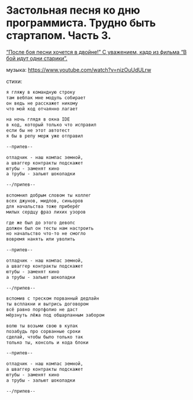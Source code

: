 # Застольная песня ко дню программиста. Трудно быть стартапом. Часть 3.

[“После боя песни хочется в двойне!” С уважением, кадр из фильма “В бой идут одни старики”.](stariki.jpeg)

музыка: https://www.youtube.com/watch?v=nizOuUdULrw

стихи:

```txt
я гляжу в командную строку
там вебпак мне модуль собирает
он ведь не расскажет никому
что мой код отчаянно лагает

на ночь глядя в окна IDE
в код, который только что исправил
если бы не этот автотест
я бы в репу мерж уже отправил

--припев--

отладчик - наш компас земной,
а шваггер контракты подскажет
ютубы - заменят кино
а трубы - зальют шоколадки

--/припев--

вспомнил добрым словом ты коллег
всех джунов, мидлов, синьоров
для начальства тоже приберёг 
милых сердцу фраз лихих узоров

где же был до этого девопс
должен был он тесты нам настроить
но начальство что-то не смогло
вовремя нанять или уволить

--припев--

отладчик - наш компас земной,
а шваггер контракты подскажет
ютубы - заменят кино
а трубы - зальют шоколадки

--/припев--

вспомив с треском порванный дедлайн
ты всплакни и вытрись договором
всё равно портфолио не даст
мёрзнуть лёжа под обшарпанным забором

волю ты возьми свою в кулак
позабудь про сорванные сроки
сделай, чтобы было только так
только ты, консоль и кода блоки

--припев--

отладчик - наш компас земной,
а шваггер контракты подскажет
ютубы - заменят кино
а трубы - зальют шоколадки

--/припев--
```